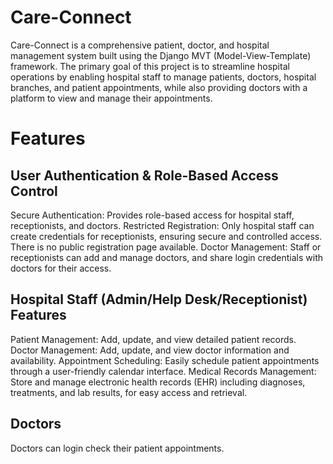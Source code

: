 # Care-Connect

Care-Connect is a comprehensive patient, doctor, and hospital management system built using the Django MVT (Model-View-Template) framework. The primary goal of this project is to streamline hospital operations by enabling hospital staff to manage patients, doctors, hospital branches, and patient appointments, while also providing doctors with a platform to view and manage their appointments.

# Features

## User Authentication & Role-Based Access Control
Secure Authentication: Provides role-based access for hospital staff, receptionists, and doctors.
Restricted Registration: Only hospital staff can create credentials for receptionists, ensuring secure and controlled access. There is no public registration page available.
Doctor Management: Staff or receptionists can add and manage doctors, and share login credentials with doctors for their access.


## Hospital Staff (Admin/Help Desk/Receptionist) Features
Patient Management: Add, update, and view detailed patient records.
Doctor Management: Add, update, and view doctor information and availability.
Appointment Scheduling: Easily schedule patient appointments through a user-friendly calendar interface.
Medical Records Management: Store and manage electronic health records (EHR) including diagnoses, treatments, and lab results, for easy access and retrieval.

## Doctors 
 Doctors can login check their patient appointments.
